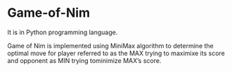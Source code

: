 # Game-of-Nim

It is in Python programming language.

Game of Nim is implemented using MiniMax algorithm to determine the optimal move for player referred to as the MAX trying to maximixe its score and opponent as MIN trying tominimize MAX’s score.
